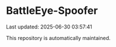 # BattleEye-Spoofer

Last updated: 2025-06-30 03:57:41

This repository is automatically maintained.
